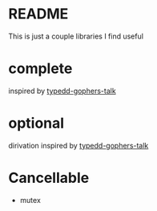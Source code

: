 # README
 This is just a couple libraries I find useful

# complete 
inspired by [typedd-gophers-talk](https://github.com/AngusGMorrison/typedd-gophers-talk)

# optional
dirivation inspired by [typedd-gophers-talk](https://github.com/AngusGMorrison/typedd-gophers-talk)

# Cancellable
- mutex 